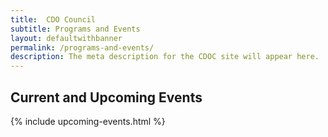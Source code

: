```yaml
---
title:  CDO Council
subtitle: Programs and Events
layout: defaultwithbanner
permalink: /programs-and-events/
description: The meta description for the CDOC site will appear here.
---
```


<h2 class="margin-top-3">Current and Upcoming Events</h2>

{% include upcoming-events.html %}

<div class="fade_line"></div>

<!-- <h2>Past Events</h2>

{% include past-events.html %} -->